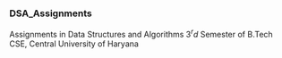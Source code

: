 ### DSA_Assignments

Assignments in Data Structures and Algorithms $3^rd$ Semester of B.Tech CSE, Central University of Haryana
